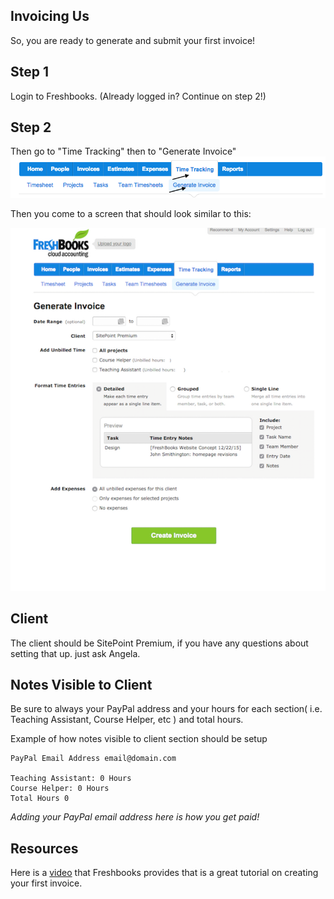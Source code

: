 ## Invoicing Us

So, you are ready to generate and submit your first invoice!

## Step 1
Login to Freshbooks. (Already logged in? Continue on step 2!)

## Step 2
Then go to "Time Tracking" then to "Generate Invoice"
![Generate Invoice](repo-screenshot-images/Generate-Invoice.png)

Then you come to a screen that should look similar to this:

![Invoice](repo-screenshot-images/invoice.png)


## Client

The client should be SitePoint Premium, if you have any questions about setting that up. just ask Angela.


## Notes Visible to Client

Be sure to always your PayPal address and your hours for each section( i.e. Teaching Assistant, Course Helper, etc  ) and total hours.

Example of how notes visible to client section should be setup

	PayPal Email Address email@domain.com

	Teaching Assistant: 0 Hours
	Course Helper: 0 Hours
	Total Hours 0 

_Adding your PayPal email address here is how you get paid!_

## Resources
Here is a [video](https://www.freshbooks.com/videos/first-invoice.mp4) that Freshbooks provides that is a great tutorial on creating your first invoice.
